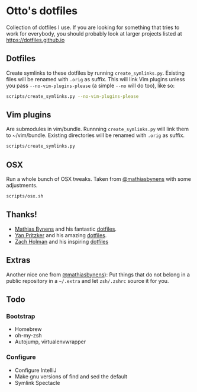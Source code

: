 # Otto's dotfiles

Collection of dotfiles I use. If you are looking for something that tries to
work for everybody, you should probably look at larger projects listed at
https://dotfiles.github.io

## Dotfiles

Create symlinks to these dotfiles by running ```create_symlinks.py```. Existing files will be renamed with ```.orig``` as suffix. This will link Vim plugins unless you pass ```--no-vim-plugins-please``` (a simple ```--no``` will do too), like so:

```bash
scripts/create_symlinks.py --no-vim-plugins-please
```

## Vim plugins

Are submodules in vim/bundle. Runnning ```create_symlinks.py``` will link them
to ~/vim/bundle. Existing directories will be renamed with ```.orig``` as
suffix.

```bash
scripts/create_symlinks.py
```

## OSX

Run a whole bunch of OSX tweaks. Taken from [@mathiasbynens](https://github.com/mathiasbynens/dotfiles) with some adjustments.

```bash
scripts/osx.sh
```

## Thanks!

*  [Mathias Bynens](https://mathiasbynens.be/) and his fantastic [dotfiles](https://github.com/mathiasbynens/dotfiles).
*  [Yan Pritzker](http://yanpritzker.com/) and his amazing [dotfiles](https://github.com/skwp/dotfiles).
*  [Zach Holman](http://zachholman.com/) and his inspiring [dotfiles](https://github.com/holman/dotfiles)

## Extras

Another nice one from [@mathiasbynens](https://github.com/mathiasbynens/dotfiles)):
Put things that do not belong in a public repository in a ```~/.extra``` and let
```zsh/.zshrc``` source it for you.

## Todo

### Bootstrap
* Homebrew
* oh-my-zsh
* Autojump, virtualenvwrapper

### Configure
* Configure IntelliJ
* Make gnu versions of find and sed the default
* Symlink Spectacle
